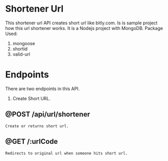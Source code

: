 # Shortener Url

This shortener url API creates short url like bitly.com. Is is sample project how this url shortener works.
It is a Nodejs project with MongoDB.
Package Used:

1. mongoose
2. shortid
3. valid-url

# Endpoints

There are two endpoints in this API.

1. Create Short URL.

## @POST /api/url/shortener

    Create or returns short url.

## @GET /:urlCode

    Redirects to original url when someone hits short url.

<!-- Developed by : Prince @ princelalla24@gmail.com -->
